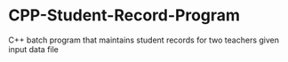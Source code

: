 # CPP-Student-Record-Program
C++ batch program that maintains student records for two teachers given input data file
